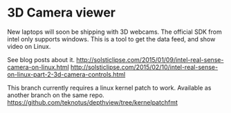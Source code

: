 # 3D Camera viewer

New laptops will soon be shipping with 3D webcams. The official SDK from intel only supports windows.
This is a tool to get the data feed, and show video on Linux. 

See blog posts about it. 
http://solsticlipse.com/2015/01/09/intel-real-sense-camera-on-linux.html
http://solsticlipse.com/2015/02/10/intel-real-sense-on-linux-part-2-3d-camera-controls.html

This branch currently requires a linux kernel patch to work.
Available as another branch on the same repo.
https://github.com/teknotus/depthview/tree/kernelpatchfmt

